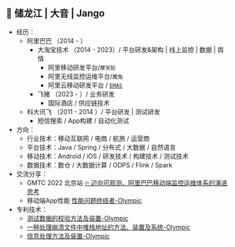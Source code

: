 ## 👤 储龙江 | 大音 | Jango

- 经历：
  - 阿里巴巴 （2014 - ）
    - 大淘宝技术 （2014 - 2023）/ 平台研发&架构 | 线上监控 | 数据 | 舆情
      - 阿里移动研发平台/`摩天轮`
      - 阿里无线监控运维平台/`魔兔`
      - 阿里云移动研发平台 / <a href="https://www.aliyun.com/product/emas" target="_blank">`EMAS`</a>
    - 飞猪 （2023 - ）/ 业务研发
      - 国际酒店 / 供应链技术
  - 科大讯飞 （2011 - 2014 ）/ 平台研发 | 测试研发 
    - 短信搜索 / App构建 / 自动化测试
- 方向：
  - 行业技术：移动互联网 / 电商 / 航旅 / 运营商
  - 平台技术：Java / Spring / 分布式 / 大数据 / 自然语言
  - 移动技术：Android / iOS / 研发技术 / 构建技术 / 测试技术
  - 数据技术：数仓 / 大数据计算 / ODPS / Flink / Spark
- 交流分享：
  - GMTC 2022 北京站 <a href="https://gmtc.infoq.cn/202302/beijing/presentation/4470" target="_blank">🔥 迈向可观测，阿里巴巴移动端监控运维体系的演进思考</a>
  - 移动端App性能 <a href="https://developer.aliyun.com/article/757286">性能问题终结者-Olympic</a>
- 专利技术：
    - <a href="https://patents.google.com/patent/CN109308251B">测试数据的校验方法及装置-Olympic</a>
    - <a href="https://patents.google.com/patent/CN108334515B">一种处理崩溃文件中堆栈地址的方法、装置及系统-Olympic</a>
    - <a href="https://patents.google.com/patent/CN113297466A">信息处理方法及装置-Olympic</a>